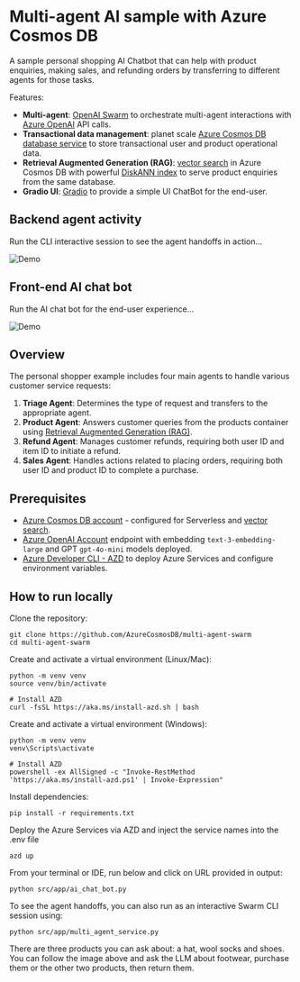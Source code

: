# Multi-agent AI sample with Azure Cosmos DB

A sample personal shopping AI Chatbot that can help with product enquiries, making sales, and refunding orders by transferring to different agents for those tasks.

Features:

- **Multi-agent**: [OpenAI Swarm](https://github.com/openai/swarm) to orchestrate multi-agent interactions with [Azure OpenAI](https://learn.microsoft.com/azure/ai-services/openai/overview) API calls.
- **Transactional data management**: planet scale [Azure Cosmos DB database service](https://learn.microsoft.com/azure/cosmos-db/introduction) to store transactional user and product operational data.
- **Retrieval Augmented Generation (RAG)**: [vector search](https://learn.microsoft.com/azure/cosmos-db/nosql/vector-search) in Azure Cosmos DB with powerful [DiskANN index](https://www.microsoft.com/en-us/research/publication/diskann-fast-accurate-billion-point-nearest-neighbor-search-on-a-single-node/?msockid=091c323873cd6bd6392120ac72e46a98) to serve product enquiries from the same database.
- **Gradio UI**: [Gradio](https://www.gradio.app/) to provide a simple UI ChatBot for the end-user.

## Backend agent activity

Run the CLI interactive session to see the agent handoffs in action...

![Demo](./media/demo-cli.gif)

## Front-end AI chat bot

Run the AI chat bot for the end-user experience...

![Demo](./media/demo-chatbot.gif)

## Overview

The personal shopper example includes four main agents to handle various customer service requests:

1. **Triage Agent**: Determines the type of request and transfers to the appropriate agent.
2. **Product Agent**: Answers customer queries from the products container using [Retrieval Augmented Generation (RAG)](https://learn.microsoft.com/azure/cosmos-db/gen-ai/rag).
3. **Refund Agent**: Manages customer refunds, requiring both user ID and item ID to initiate a refund.
4. **Sales Agent**: Handles actions related to placing orders, requiring both user ID and product ID to complete a purchase.

## Prerequisites

- [Azure Cosmos DB account](https://learn.microsoft.com/azure/cosmos-db/) - configured for Serverless and [vector search](https://learn.microsoft.com/azure/cosmos-db/nosql/vector-search).
- [Azure OpenAI Account](https://learn.microsoft.com/azure/ai-services/openai/overview) endpoint with embedding `text-3-embedding-large` and GPT `gpt-4o-mini` models deployed.
- [Azure Developer CLI - AZD](https://learn.microsoft.com/azure/developer/azure-developer-cli/overview) to deploy Azure Services and configure environment variables.

## How to run locally

Clone the repository:

```shell
git clone https://github.com/AzureCosmosDB/multi-agent-swarm
cd multi-agent-swarm
```

Create and activate a virtual environment (Linux/Mac):

```shell
python -m venv venv
source venv/bin/activate
```

```shell
# Install AZD
curl -fsSL https://aka.ms/install-azd.sh | bash
```

Create and activate a virtual environment (Windows):

```shell
python -m venv venv
venv\Scripts\activate
```

```shell
# Install AZD
powershell -ex AllSigned -c "Invoke-RestMethod 'https://aka.ms/install-azd.ps1' | Invoke-Expression"
```

Install dependencies:

```shell
pip install -r requirements.txt
```

Deploy the Azure Services via AZD and inject the service names into the .env file

```shell
azd up
```

From your terminal or IDE, run below and click on URL provided in output:

```shell
python src/app/ai_chat_bot.py
```

To see the agent handoffs, you can also run as an interactive Swarm CLI session using:

```shell
python src/app/multi_agent_service.py
```

There are three products you can ask about: a hat, wool socks and shoes. You can follow the image above and ask the LLM about footwear, purchase them or the other two products, then return them.
